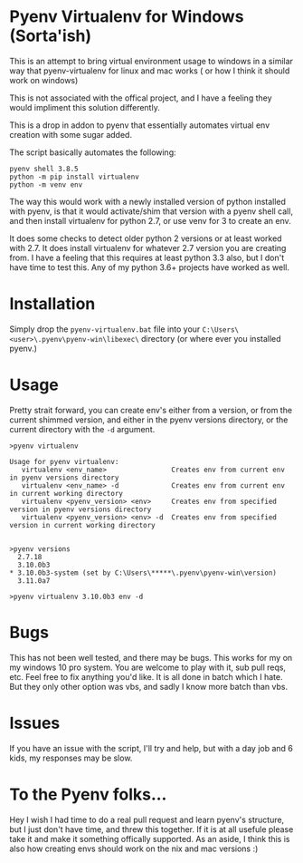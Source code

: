 # Pyenv Virtualenv for Windows (Sorta'ish)

This is an attempt to bring virtual environment usage to windows in a similar way that pyenv-virtualenv for linux and mac works ( or how I think it should work on windows)

This is not associated with the offical project, and I have a feeling they would impliment this solution differently.

This is a drop in addon to pyenv that essentially automates virtual env creation with some sugar added.

The script basically automates the following:

```
pyenv shell 3.8.5
python -m pip install virtualenv
python -m venv env
```

The way this would work with a newly installed version of python installed with pyenv, is that it would activate/shim that version with a pyenv shell call, and then install virtualenv for python 2.7, or use venv for 3 to create an env.

It does some checks to detect older python 2 versions or at least worked with 2.7. It does install virtualenv for whatever 2.7 version you are creating from.
I have a feeling that this requires at least python 3.3 also, but I don't have time to test this.
Any of my python 3.6+ projects have worked as well.

# Installation
Simply drop the `pyenv-virtualenv.bat` file into your `C:\Users\<user>\.pyenv\pyenv-win\libexec\` directory (or where ever you installed pyenv.)

# Usage
Pretty strait forward, you can create env's either from a version, or from the current shimmed version, and either in the pyenv versions directory, or the current directory with the `-d` argument.

```
>pyenv virtualenv

Usage for pyenv virtualenv:
   virtualenv <env_name>                Creates env from current env in pyenv versions directory       
   virtualenv <env_name> -d             Creates env from current env in current working directory      
   virtualenv <pyenv_version> <env>     Creates env from specified version in pyenv versions directory 
   virtualenv <pyenv_version> <env> -d  Creates env from specified version in current working directory


>pyenv versions   
  2.7.18
  3.10.0b3
* 3.10.0b3-system (set by C:\Users\*****\.pyenv\pyenv-win\version)
  3.11.0a7

>pyenv virtualenv 3.10.0b3 env -d
```

# Bugs
This has not been well tested, and there may be bugs. This works for my on my windows 10 pro system. You are welcome to play with it, sub pull reqs, etc. Feel free to fix anything you'd like. It is all done in batch which I hate. But they only other option was vbs, and sadly I know more batch than vbs.

# Issues
If you have an issue with the script, I'll try and help, but with a day job and 6 kids, my responses may be slow. 

# To the Pyenv folks...
Hey I wish I had time to do a real pull request and learn pyenv's structure, but I just don't have time, and threw this together. If it is at all usefule please take it and make it something offically supported. As an aside, I think this is also how creating envs should work on the nix and mac versions :)
